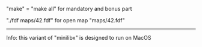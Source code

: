 "make" = "make all" for mandatory and bonus part

"./fdf maps/42.fdf" for open map "maps/42.fdf"

---------------

Info: this variant of "minilibx" is designed to run on MacOS
